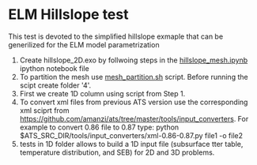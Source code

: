 # ELM Hillslope test
This test is devoted to the simplified hillslope exmaple that can be generilized for the ELM model parametrization

1. Create hillslope_2D.exo by follwoing steps in the [hillslope_mesh.ipynb](https://github.com/amanzi/ats-testsuite-arctic/blob/master/testing/ELM-hillslope/mesh/hillslope_mesh.ipynb) ipython notebook file
2. To partition the mesh use [mesh_partition.sh](https://github.com/amanzi/ats-testsuite-arctic/blob/master/testing/ELM-hillslope/mesh/mesh_partition.sh) script. Before running the scipt create folder '4'.
3. First we create 1D column using script from Step 1. 
4. To convert xml files from previous ATS version use the corresponding xml sciprt from https://github.com/amanzi/ats/tree/master/tools/input_converters. For example to convert 0.86 file to 0.87 type: python $ATS_SRC_DIR/tools/input_converters/xml-0.86-0.87.py file1 -o file2
5. tests in 1D folder allows to build a 1D input file (subsurface tter table, temperature distribution, and SEB) for 2D and 3D problems.


